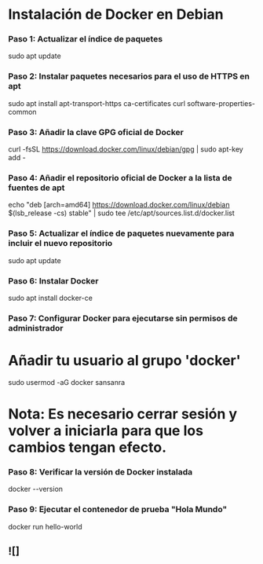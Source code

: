 # Instalación de Docker en Debian

### Paso 1: Actualizar el índice de paquetes
sudo apt update

### Paso 2: Instalar paquetes necesarios para el uso de HTTPS en apt
sudo apt install apt-transport-https ca-certificates curl software-properties-common

### Paso 3: Añadir la clave GPG oficial de Docker
curl -fsSL https://download.docker.com/linux/debian/gpg | sudo apt-key add -

### Paso 4: Añadir el repositorio oficial de Docker a la lista de fuentes de apt
echo "deb [arch=amd64] https://download.docker.com/linux/debian $(lsb_release -cs) stable" | sudo tee /etc/apt/sources.list.d/docker.list

### Paso 5: Actualizar el índice de paquetes nuevamente para incluir el nuevo repositorio
sudo apt update

### Paso 6: Instalar Docker
sudo apt install docker-ce

### Paso 7: Configurar Docker para ejecutarse sin permisos de administrador

# Añadir tu usuario al grupo 'docker'
sudo usermod -aG docker sansanra

# Nota: Es necesario cerrar sesión y volver a iniciarla para que los cambios tengan efecto.

### Paso 8: Verificar la versión de Docker instalada
docker --version

### Paso 9: Ejecutar el contenedor de prueba "Hola Mundo"
docker run hello-world

## ![] 